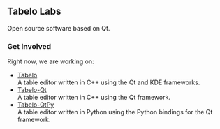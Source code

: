 
## Tabelo Labs

Open source software based on Qt.


### Get Involved

Right now, we are working on:

- [Tabelo](https://github.com/cutelabs/tabelo)  
  A table editor written in C++ using the Qt and KDE frameworks.
- [Tabelo-Qt](https://github.com/cutelabs/tabelo-qt)  
  A table editor written in C++ using the Qt framework.
- [Tabelo-QtPy](https://github.com/cutelabs/tabelo-qtpy)  
  A table editor written in Python using the Python bindings for the Qt framework.
